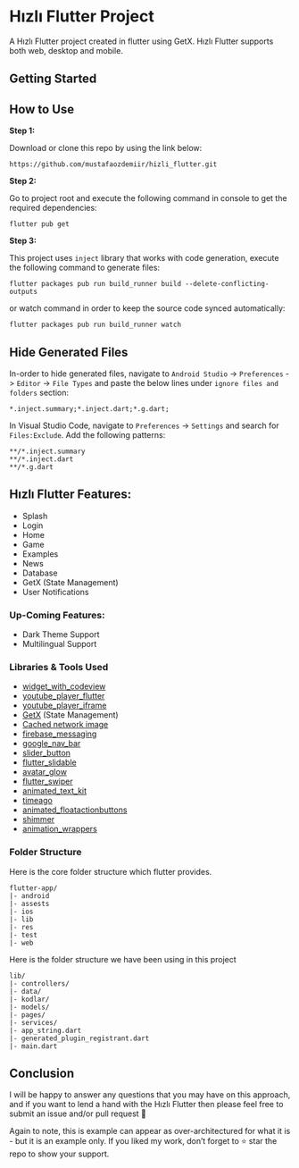 # Hızlı Flutter Project

A Hızlı Flutter project created in flutter using GetX. Hızlı Flutter supports both web, desktop and  mobile.

## Getting Started


## How to Use 

**Step 1:**

Download or clone this repo by using the link below:

```
https://github.com/mustafaozdemiir/hizli_flutter.git
```

**Step 2:**

Go to project root and execute the following command in console to get the required dependencies: 

```
flutter pub get 
```

**Step 3:**

This project uses `inject` library that works with code generation, execute the following command to generate files:

```
flutter packages pub run build_runner build --delete-conflicting-outputs
```

or watch command in order to keep the source code synced automatically:

```
flutter packages pub run build_runner watch
```

## Hide Generated Files

In-order to hide generated files, navigate to `Android Studio` -> `Preferences` -> `Editor` -> `File Types` and paste the below lines under `ignore files and folders` section:

```
*.inject.summary;*.inject.dart;*.g.dart;
```

In Visual Studio Code, navigate to `Preferences` -> `Settings` and search for `Files:Exclude`. Add the following patterns:
```
**/*.inject.summary
**/*.inject.dart
**/*.g.dart
```

## Hızlı Flutter Features:

* Splash
* Login
* Home
* Game
* Examples
* News
* Database
* GetX (State Management)
* User Notifications


### Up-Coming Features:

* Dark Theme Support
* Multilingual Support

### Libraries & Tools Used

* [widget_with_codeview](https://github.com/X-Wei/widget_with_codeview)
* [youtube_player_flutter](https://github.com/sarbagyastha/youtube_player_flutter/tree/master/packages/youtube_player_flutter)
* [youtube_player_iframe](https://github.com/sarbagyastha/youtube_player_flutter)
* [GetX](https://github.com/jonataslaw/getx) (State Management)
* [Cached network image](https://github.com/Baseflow/flutter_cached_network_image)
* [firebase_messaging](https://github.com/firebase/flutterfire/tree/master/packages/firebase_messaging/firebase_messaging)
* [google_nav_bar](https://github.com/sooxt98/google_nav_bar)
* [slider_button](https://github.com/anirudhsharma392/Slider-Button)
* [flutter_slidable](https://github.com/letsar/flutter_slidable)
* [avatar_glow](https://github.com/apgapg/avatar_glow)
* [flutter_swiper](https://github.com/best-flutter/flutter_swiper)
* [animated_text_kit](https://github.com/aagarwal1012/Animated-Text-Kit/)
* [timeago](https://github.com/andresaraujo/timeago.dart)
* [animated_floatactionbuttons](https://github.com/jhontona/animated-floatbuttons)
* [shimmer](https://github.com/hnvn/flutter_shimmer)
* [animation_wrappers](https://github.com/jagritjkh/animation_wrappers)

### Folder Structure
Here is the core folder structure which flutter provides.

```
flutter-app/
|- android
|- assests
|- ios
|- lib
|- res
|- test
|- web
```

Here is the folder structure we have been using in this project

```
lib/
|- controllers/
|- data/
|- kodlar/
|- models/
|- pages/
|- services/
|- app_string.dart
|- generated_plugin_registrant.dart
|- main.dart
```


## Conclusion

I will be happy to answer any questions that you may have on this approach, and if you want to lend a hand with the Hızlı Flutter then please feel free to submit an issue and/or pull request 🙂

Again to note, this is example can appear as over-architectured for what it is - but it is an example only. If you liked my work, don’t forget to ⭐ star the repo to show your support.

